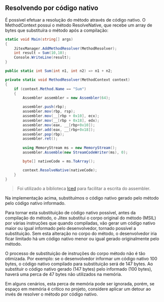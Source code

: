 ## Resolvendo por código nativo

É possível efetuar a resolução do método através de código nativo. O MethodContext possui o método ResolveNative, que recebe um array de bytes que substituíra o método após a compilação:

```csharp
static void Main(string[] args)
{
    JitexManager.AddMethodResolver(MethodResolver);
    int result = Sum(10,10);
    Console.WriteLine(result);
}

public static int Sum(int n1, int n2) => n1 + n2;

private static void MethodResolver(MethodContext context)
{
    if (context.Method.Name == "Sum")
    {
        Assembler assembler = new Assembler(64);

        assembler.push(rbp);
        assembler.mov(rbp, rsp);
        assembler.mov(__[rbp + 0x10], ecx);
        assembler.mov(__[rbp + 0x18], edx);
        assembler.mov(eax, __[rbp+0x10]);
        assembler.add(eax, __[rbp+0x18]);
        assembler.pop(rbp);
        assembler.ret();
        
        using MemoryStream ms = new MemoryStream();
        assembler.Assemble(new StreamCodeWriter(ms), 0);

        byte[] nativeCode = ms.ToArray();

        context.ResolveNative(nativeCode);
    }
}
```

> Foi utilizado a biblioteca [Iced](https://github.com/icedland/iced) para facilitar a escrita do assembler.

Na implementação acima, substituímos o código nativo gerado pelo método pelo código nativo informado.

Para tornar esta substituição de código nativo possível, antes da compilação do método, o Jitex substitui o corpo original do método (MSIL) por várias instruções que quando compiladas, vão gerar um código nativo maior ou igual informado pelo desenvolvedor, tornado possível a substituição. Sem esta alteração no corpo do método, o desenvolvedor iria ficar limitado há um código nativo menor ou igual gerado originalmente pelo método.

O processo de substituição de instruções do corpo método não é tão otimizada. Por exemplo: se o desenvolvedor informar um código nativo 100 bytes, o código nativo compilado para substituição será de 147 bytes. Ao substituir o código nativo gerado (147 bytes) pelo informado (100 bytes), haverá uma perca de 47 bytes não utilizados na memória.

Em alguns cenários, esta perca de memória pode ser ignorada, porém, se espaço em memória é crítico no projeto, considere aplicar um detour ao invés de resolver o método por código nativo.

